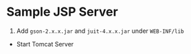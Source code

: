 # Sample JSP Server
1. Add `gson-2.x.x.jar` and `juit-4.x.x.jar` under `WEB-INF/lib`
* Start Tomcat Server